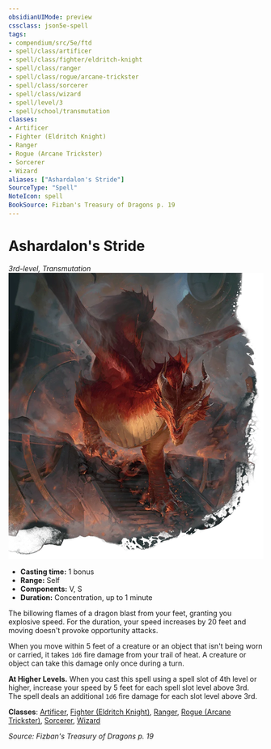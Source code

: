 ```yaml
---
obsidianUIMode: preview
cssclass: json5e-spell
tags:
- compendium/src/5e/ftd
- spell/class/artificer
- spell/class/fighter/eldritch-knight
- spell/class/ranger
- spell/class/rogue/arcane-trickster
- spell/class/sorcerer
- spell/class/wizard
- spell/level/3
- spell/school/transmutation
classes:
- Artificer
- Fighter (Eldritch Knight)
- Ranger
- Rogue (Arcane Trickster)
- Sorcerer
- Wizard
aliases: ["Ashardalon's Stride"]
SourceType: "Spell"
NoteIcon: spell
BookSource: Fizban's Treasury of Dragons p. 19
---
```

# Ashardalon's Stride
*3rd-level, Transmutation*  
![Fire follows in the footst...](https://raw.githubusercontent.com/5etools-mirror-2/5etools-img/main/spells/FTD/Ashardalon%27s%20Stride.webp#right)  

- **Casting time:** 1 bonus
- **Range:** Self
- **Components:** V, S
- **Duration:** Concentration, up to 1 minute

The billowing flames of a dragon blast from your feet, granting you explosive speed. For the duration, your speed increases by 20 feet and moving doesn't provoke opportunity attacks.

When you move within 5 feet of a creature or an object that isn't being worn or carried, it takes `1d6` fire damage from your trail of heat. A creature or object can take this damage only once during a turn.

**At Higher Levels.** When you cast this spell using a spell slot of 4th level or higher, increase your speed by 5 feet for each spell slot level above 3rd. The spell deals an additional `1d6` fire damage for each slot level above 3rd.

**Classes**: [Artificer](/2-Mechanics/CLI/classes/artificer-tce.md), [Fighter (Eldritch Knight)](/2-Mechanics/CLI/classes/fighter-eldritch-knight.md), [Ranger](/2-Mechanics/CLI/classes/ranger.md), [Rogue (Arcane Trickster)](/2-Mechanics/CLI/classes/rogue-arcane-trickster.md), [Sorcerer](/2-Mechanics/CLI/classes/sorcerer.md), [Wizard](/2-Mechanics/CLI/classes/wizard.md)

*Source: Fizban's Treasury of Dragons p. 19*